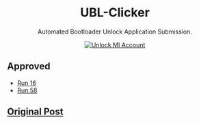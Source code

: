 <div align="center">

# UBL-Clicker
Automated Bootloader Unlock Application Submission.

[![Unlock MI Account](https://github.com/Norikimika/UBL-Clicker/actions/workflows/unlock_mi_account.yml/badge.svg)](https://github.com/Norikimika/UBL-Clicker/actions/workflows/unlock_mi_account.yml)

</div>

## Approved
- [Run 16](https://github.com/Norikimika/UBL-Clicker/actions/runs/14497183858)
- [Run 58](https://github.com/Norikimika/UBL-Clicker/actions/runs/15304859582)

## [Original Post](https://4pda.to/forum/index.php?showtopic=721838&view=findpost&p=133301054)

